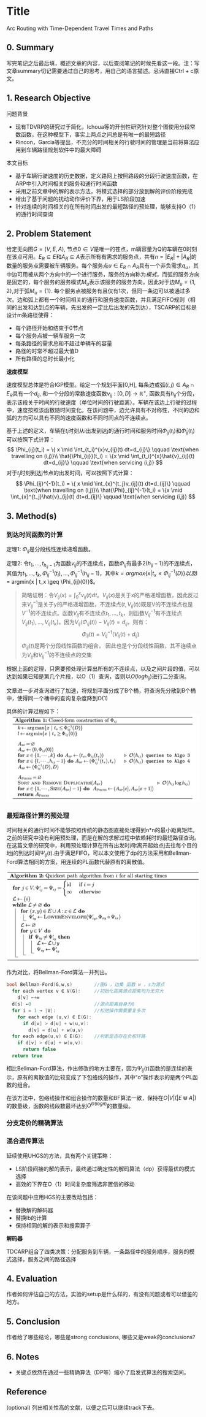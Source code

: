 # Title

Arc Routing with Time-Dependent Travel Times and Paths



## 0. Summary

写完笔记之后最后填，概述文章的内容，以后查阅笔记的时候先看这一段。注：写文章summary切记需要通过自己的思考，用自己的语言描述。忌讳直接Ctrl + c原文。



## 1. Research Objective
问题背景
- 现有TDVRP的研究过于简化，Ichoua等的开创性研究针对整个图使用分段常数函数，在这种模型下，事实上两点之间总是有唯一的最短路径
- Rincon，Garcia等提出，不充分的时间相关的行驶时间的管理是当前将算法应用到车辆路径规划软件中的最大障碍

本文目标
- 基于车辆行驶速度的历史数据，定义路网上按照路段的分段行驶速度函数，在ARP中引入时间相关的服务和通行时间函数
- 采用之前文章中的解的表示方法，将模式选择的部分放到解的评价阶段完成
- 给出了基于问题的扰动动作评价下界，用于LS阶段加速
- 针对连续的时间相关的在所有时间出发的最短路径的预处理，能够支持O（1）的通行时间查询


## 2. Problem Statement
给定无向图$G=(V,E,A)$, 节点$0\in V$是唯一的苍点，m辆容量为Q的车辆在0时刻在该点可用。$E_{R} \subseteq E$和$A_R \subseteq A$表示所有有需求的服务点，共有$n=|E_R|+|A_R|$的数量的服务点需要被车辆服务。每个服务点$u\in E_R\cap A_R$具有一个非负需求$q_u$，其中边可用被从两个方向中的一个进行服务，服务的方向称为*模式*，而弧的服务方向是固定的，每个服务的服务模式$M_u$表示该服务的服务方向，因此对于边$M_u=\{1,2\}$,对于弧$M_u=\{1\}$. 每个服务点被服务有且仅有1次，但同一条边可以被通过多次。边和弧上都有一个时间相关的通行和服务速度函数，并且满足FIFO规则（相同的出发和达到点的车辆，先出发的一定比后出发的先到达），TSCARP的目标是设计m条路径使得：
- 每个路径开始和结束于0节点
- 每个服务点被一辆车服务一次
- 每条路径的需求总和不超过单辆车的容量
- 路径的时常不超过最大值D
- 所有路径的总时长最小化

**速度模型**

速度模型总体是符合IGP模型。给定一个规划平面\[0,H\], 每条边或弧$(i,j) \in A_R \cap E_R$具有一个$d_{ij}$, 和一个分段的常数速度函数$v_{ij}:[0,D] \rightarrow \mathbb{R^+}$, 函数具有$h_{ij}$个分段，表示该段关于时间的行驶速度（单位时间的行驶距离）。车辆在该边上行驶的过程中，速度按照该函数随时间变化。在该问题中，边允许具有不对称性，不同的边和弧的方向可以具有不同的速度函数和不同时间点的不连续点。

基于上述的定义，车辆在$t_i$时刻从i出发到达j的通行时间和服务时间$\Phi_{ij}(t_i)$和$\hat{\Phi}_{ij}(t_i)$可以按照下式计算：
$$
\Phi_{ij}(t_i) = \{ x \mid \int_{t_i}^{x}v_{ij}(t) dt=d_{ij}\} \qquad \text{when travelling on (i,j)}\\
\hat{\Phi_{ij}}(t_i) = \{x \mid \int_{t_i}^{x}\hat{v}_{ij}(t) dt=d_{ij}\} \qquad \text{when servicing (i,j)}
$$
对于$t_j$时刻到达j节点的出发时间，可以按照下式计算：
$$
\Phi_{ij}^{-1}(t_i) = \{ x \mid \int_{x}^{t_j}v_{ij}(t) dt=d_{ij}\} \qquad \text{when travelling on (i,j)}\\
\hat{\Phi}_{ij}^{-1}(t_i) = \{x \mid \int_{x}^{t_j}\hat{v}_{ij}(t) dt=d_{ij}\} \qquad \text{when servicing (i,j)}
$$

## 3. Method(s)

### 到达时间函数的计算

定理1: $\Phi_{ij}$是分段线性连续递增函数。

定理2: 令$t_1,\dots,t_{h_{ij}-1}$为函数$v_{ij}$的不连续点，函数$\Phi_{ij}$有最多$2(h_{ij}-1)$的不连续点，其值为$t_1,\dots,t_k,\Phi_{ij}^{-1}(t_i),\dots,\Phi_{ij}^{-1}(h_{ij}-1)$，其中$k=argmax\{x|t_x \leq \Phi_{ij}^{-1}(D)\}以及$l = argmin\{x | t_x \geq \Phi_{ij}(0)\}$。

> 简略证明：令$V_{ij}(x)=\int_{0}^{x}v_{ij}(t)dt$。$V_{ij}(x)$是关于x的严格递增函数，因此反过来$V^{-1}_{ij}$是关于y的严格递增函数，不连续点$(t,V_{ij}(t))$既是V的不连续点也是$V^{-1}$的不连续点。函数$V_{ij}$有不连续点$t_1,\dots,t_k$，则函数$V_{ij}^{-1}$有不连续点$V_{ij}(t_1),\dots,V_{ij}(t_k)$。因为$V_{ij}(\Phi_{ij}(t)) - V_{ij}(t)=d_{ij}$，则有：
> $$\Phi_{ij}(t) = V_{ij}^{-1}(V_{ij}(t) + d_{ij})$$
> $\Phi_{ij}(t)$是两个分段线性函数的组合， 因此也是个分段线性函数，其不连续点为$V_{ij}$和$V_{ij}^{-1}$的不连续点的交集

根据上面的定理，只需要预处理计算出所有的不连续点，以及之间片段的值，可以达到如果已知是第几个片段，以O（1）查询，否则以$O(log h_{ij})$进行二分查询。

文章进一步对查询进行了加速，将规划平面分成了B个桶，将查询先分散到B个桶中，使得同一个桶中的查询复杂度降到O(1)

具体的计算过程如下：
![](../pictures/papers/vidal-arxiv-2020/1.png)

### 最短路径计算的预处理

时间相关的通行时间不能够按照传统的静态图直接处理得到n*n的最小距离矩阵。之前的研究中没有利用预处理，而是在解的求解过程中依赖耗时的最短路径查询。
在这篇文章的研究中，利用预处理计算在所有出发时间t离开起始点j去往每个目的地j的到达时间$\Psi_{ij}(t)$.由于满足FIFO，可以本文使用了dp的方法采用和Bellman-Ford算法相同的方案，用连续的PL函数代替原有的离散值。

![](../pictures/papers/vidal-arxiv-2020/2.png)

作为对比，将Bellman-Ford算法一并列出。
``` cpp
bool Bellman-Ford(G,w,s)        //图G ，边集 函数 w ，s为源点
  for each vertex v ∈ V(G):     //初始化距离源点距离均为无穷大
    d[v] ←+∞
  d[s] ←0                       //源点距离自身为0
  for i = 1 → |V|:              //松弛操作需要重复多次
    for each edge (u,v) ∈ E(G):
      if d[v] > d[u] + w(u,v):
        d[v] = d[u] + w(u,v)
  for each edge(u,v) ∈ E(G):    //判断是否存在负权环路
    if d[v] > d[u] + w(u,v):
      return false
  return true
```

相比Bellman-Ford算法，作出修改的地方主要在，因为$\Psi_{ij}(t)$函数的是连续的表示，原有的离散值的比较变成了下包络线的操作，其中“o”操作表示的是两个PL函数的组合。

在该方法中，包络线操作和组合操作的数量和BF算法一致，保持在$O|V|(|E\Cup A|)$的数量级，函数的线段数最坏达到$O^{\Theta(log n)}$的数量级。

### 分支定价的精确算法



### 混合遗传算法

延续使用UHGS的方法，具有两个关键策略：
- LS阶段间接的解的表示，最终通过确定性的解码算法（dp）获得最优的模式选择
- 高效的下界在O（1）时间复杂度筛选非置信的移动

在该问题中应用HGS的主要改动包括：
- 替换解的解码器
- 替换lb的计算
- 保持相同的解的表示和搜索算子


**解码器**

TDCARP组合了四类决策：分配服务到车辆，一条路径中的服务顺序，服务的模式选择，服务之间的路径选择




## 4. Evaluation

作者如何评估自己的方法，实验的setup是什么样的，有没有问题或者可以借鉴的地方。



## 5. Conclusion

作者给了哪些结论，哪些是strong conclusions, 哪些又是weak的conclusions?



## 6. Notes

- 关键点依然在通过一些精确算法（DP等）缩小了启发式算法的搜索空间。



## Reference

(optional) 列出相关性高的文献，以便之后可以继续track下去。